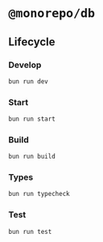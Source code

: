 # `@monorepo/db`

## Lifecycle

### Develop

```bash
bun run dev
```

### Start

```bash
bun run start
```

### Build

```bash
bun run build
```

### Types

```bash
bun run typecheck
```

### Test

```bash
bun run test
```